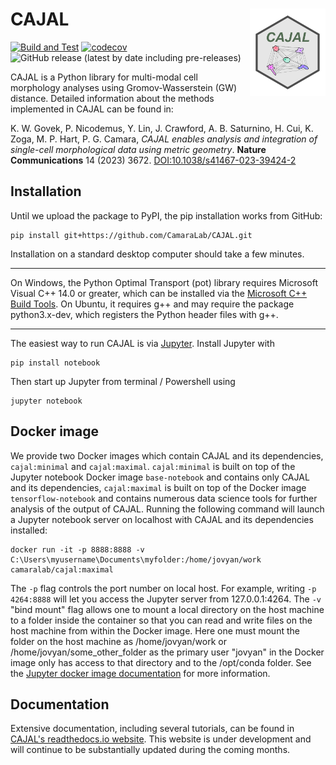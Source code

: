 # CAJAL <a href='https://github.com/CamaraLab/CAJAL'><img src="docs/images/logo.png" align="right" width="24%"/></a>
[![Build and Test](https://github.com/CamaraLab/CAJAL/actions/workflows/python-package.yml/badge.svg?branch=main)](https://github.com/CamaraLab/CAJAL/actions/workflows/python-package.yml)
[![codecov](https://codecov.io/github/CamaraLab/CAJAL/branch/main/graph/badge.svg?token=RU5ZR1SE8Z)](https://codecov.io/github/CamaraLab/CAJAL)
![GitHub release (latest by date including pre-releases)](https://img.shields.io/github/v/release/CamaraLab/CAJAL?include_prereleases&color=green)

CAJAL is a Python library for multi-modal cell morphology analyses using Gromov-Wasserstein (GW) distance. Detailed information about the methods implemented in CAJAL can be found in:

K. W. Govek, P. Nicodemus, Y. Lin, J. Crawford, A. B. Saturnino, H. Cui, K. Zoga, M. P. Hart, P.  G. Camara, _CAJAL enables analysis and integration of single-cell morphological data using metric geometry_. **Nature Communications** 14 (2023) 3672. [DOI:10.1038/s41467-023-39424-2](https://doi.org/10.1038/s41467-023-39424-2)

## Installation
Until we upload the package to PyPI, the pip installation works from GitHub:
```commandline
pip install git+https://github.com/CamaraLab/CAJAL.git
```
Installation on a standard desktop computer should take a few minutes.

----

On Windows, the Python Optimal Transport (pot) library requires Microsoft Visual C++ 14.0 or greater, which can be installed via the [Microsoft C++ Build Tools](https://visualstudio.microsoft.com/visual-cpp-build-tools/). On Ubuntu, it requires g++ and may require the package python3.x-dev, which registers the Python header files with g++.

----

The easiest way to run CAJAL is via [Jupyter](https://jupyter.org/). Install Jupyter with
```commandline
pip install notebook
```
Then start up Jupyter from terminal / Powershell using
```commandline
jupyter notebook
```

## Docker image
We provide two Docker images which contain CAJAL and its dependencies, ```cajal:minimal``` and ```cajal:maximal```. ```cajal:minimal``` is built on top of the Jupyter notebook Docker image ```base-notebook``` and contains only CAJAL and its dependencies, ```cajal:maximal``` is built on top of the Docker image ```tensorflow-notebook``` and contains numerous data science tools for further analysis of the output of CAJAL. Running the following command will launch a Jupyter notebook server on localhost with CAJAL and its dependencies installed:
```commandline
docker run -it -p 8888:8888 -v C:\Users\myusername\Documents\myfolder:/home/jovyan/work camaralab/cajal:maximal
```
The ```-p``` flag controls the port number on local host. For example, writing ```-p 4264:8888``` will let you access the Jupyter server from 127.0.0.1:4264. The ```-v``` "bind mount" flag allows one to mount a local directory on the host machine to a folder inside the container so that you can read and write files on the host machine from within the Docker image. Here one must mount the folder on the host machine as /home/jovyan/work or /home/jovyan/some_other_folder as the primary user "jovyan" in the Docker image only has access to that directory and to the /opt/conda folder. See the [Jupyter docker image documentation](https://jupyter-docker-stacks.readthedocs.io/en/latest/using/selecting.html) for more information.

## Documentation
Extensive documentation, including several tutorials, can be found in [CAJAL's readthedocs.io website](https://cajal.readthedocs.io/en/latest/index.html). This website is under development and will continue to be substantially updated during the coming months.
